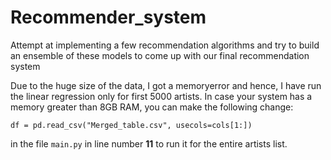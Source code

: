# Recommender_system

Attempt at implementing a few recommendation algorithms and  try to build an ensemble of these models to come up with our final recommendation system

Due to the huge size of the data, I got a memoryerror and hence, I have run the linear regression only for first 5000 artists. In case your system has a memory greater than 8GB RAM, you can make the following change:
``` 
df = pd.read_csv("Merged_table.csv", usecols=cols[1:])
``` 
in the file ```main.py``` in line number **11** to run it for the entire artists list.
